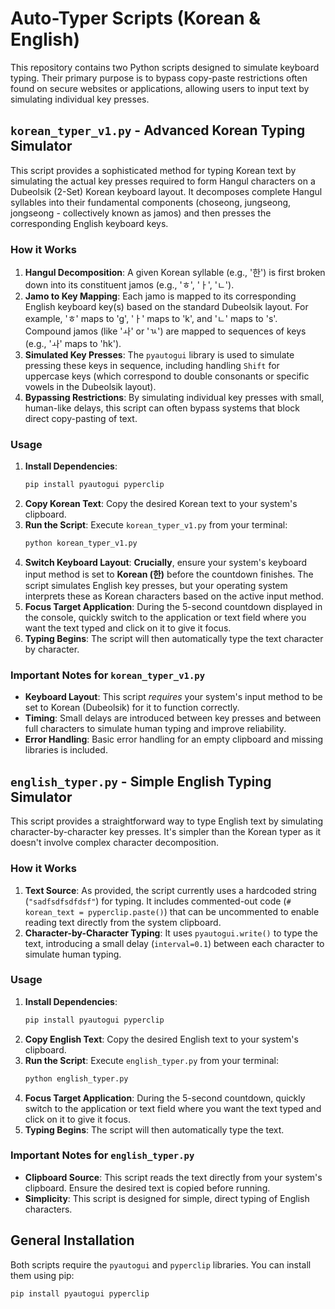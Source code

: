 # Auto-Typer Scripts (Korean & English)

This repository contains two Python scripts designed to simulate keyboard typing. Their primary purpose is to bypass copy-paste restrictions often found on secure websites or applications, allowing users to input text by simulating individual key presses.

## `korean_typer_v1.py` - Advanced Korean Typing Simulator

This script provides a sophisticated method for typing Korean text by simulating the actual key presses required to form Hangul characters on a Dubeolsik (2-Set) Korean keyboard layout. It decomposes complete Hangul syllables into their fundamental components (choseong, jungseong, jongseong - collectively known as jamos) and then presses the corresponding English keyboard keys.

### How it Works

1.  **Hangul Decomposition**: A given Korean syllable (e.g., '한') is first broken down into its constituent jamos (e.g., 'ㅎ', 'ㅏ', 'ㄴ').
2.  **Jamo to Key Mapping**: Each jamo is mapped to its corresponding English keyboard key(s) based on the standard Dubeolsik layout. For example, 'ㅎ' maps to 'g', 'ㅏ' maps to 'k', and 'ㄴ' maps to 's'. Compound jamos (like 'ㅘ' or 'ㄳ') are mapped to sequences of keys (e.g., 'ㅘ' maps to 'hk').
3.  **Simulated Key Presses**: The `pyautogui` library is used to simulate pressing these keys in sequence, including handling `Shift` for uppercase keys (which correspond to double consonants or specific vowels in the Dubeolsik layout).
4.  **Bypassing Restrictions**: By simulating individual key presses with small, human-like delays, this script can often bypass systems that block direct copy-pasting of text.

### Usage

1.  **Install Dependencies**:
    ```bash
    pip install pyautogui pyperclip
    ```
2.  **Copy Korean Text**: Copy the desired Korean text to your system's clipboard.
3.  **Run the Script**: Execute `korean_typer_v1.py` from your terminal:
    ```bash
    python korean_typer_v1.py
    ```
4.  **Switch Keyboard Layout**: **Crucially**, ensure your system's keyboard input method is set to **Korean (한)** before the countdown finishes. The script simulates English key presses, but your operating system interprets these as Korean characters based on the active input method.
5.  **Focus Target Application**: During the 5-second countdown displayed in the console, quickly switch to the application or text field where you want the text typed and click on it to give it focus.
6.  **Typing Begins**: The script will then automatically type the text character by character.

### Important Notes for `korean_typer_v1.py`

*   **Keyboard Layout**: This script *requires* your system's input method to be set to Korean (Dubeolsik) for it to function correctly.
*   **Timing**: Small delays are introduced between key presses and between full characters to simulate human typing and improve reliability.
*   **Error Handling**: Basic error handling for an empty clipboard and missing libraries is included.

## `english_typer.py` - Simple English Typing Simulator

This script provides a straightforward way to type English text by simulating character-by-character key presses. It's simpler than the Korean typer as it doesn't involve complex character decomposition.

### How it Works

1.  **Text Source**: As provided, the script currently uses a hardcoded string (`"sadfsdfsdfdsf"`) for typing. It includes commented-out code (`# korean_text = pyperclip.paste()`) that can be uncommented to enable reading text directly from the system clipboard.
2.  **Character-by-Character Typing**: It uses `pyautogui.write()` to type the text, introducing a small delay (`interval=0.1`) between each character to simulate human typing.

### Usage

1.  **Install Dependencies**:
    ```bash
    pip install pyautogui pyperclip
    ```
2.  **Copy English Text**: Copy the desired English text to your system's clipboard.
3.  **Run the Script**: Execute `english_typer.py` from your terminal:
    ```bash
    python english_typer.py
    ```
5.  **Focus Target Application**: During the 5-second countdown, quickly switch to the application or text field where you want the text typed and click on it to give it focus.
6.  **Typing Begins**: The script will then automatically type the text.

### Important Notes for `english_typer.py`
*   **Clipboard Source**: This script reads the text directly from your system's clipboard. Ensure the desired text is copied before running.
*   **Simplicity**: This script is designed for simple, direct typing of English characters.

## General Installation

Both scripts require the `pyautogui` and `pyperclip` libraries. You can install them using pip:

```bash
pip install pyautogui pyperclip
```